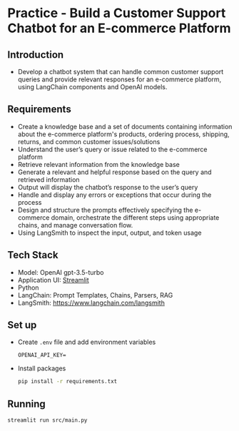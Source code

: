 # Practice - Build a Customer Support Chatbot for an E-commerce Platform

## Introduction

- Develop a chatbot system that can handle common customer support queries and provide relevant responses for an e-commerce platform, using LangChain components and OpenAI models.

## Requirements

- Create a knowledge base and a set of documents containing information about the e-commerce platform's products, ordering process, shipping, returns, and common customer issues/solutions
- Understand the user’s query or issue related to the e-commerce platform
- Retrieve relevant information from the knowledge base
- Generate a relevant and helpful response based on the query and retrieved information
- Output will display the chatbot’s response to the user’s query
- Handle and display any errors or exceptions that occur during the process
- Design and structure the prompts effectively specifying the e-commerce domain, orchestrate the different steps using appropriate chains, and manage conversation flow.
- Using LangSmith to inspect the input, output, and token usage

## Tech Stack

- Model: OpenAI gpt-3.5-turbo
- Application UI: [Streamlit](https://python.langchain.com/docs/integrations/providers/streamlit/)
- Python
- LangChain: Prompt Templates, Chains, Parsers, RAG
- LangSmith: <https://www.langchain.com/langsmith>

## Set up

- Create `.env` file and add environment variables

  ```
  OPENAI_API_KEY=
  ```

- Install packages

  ```bash
  pip install -r requirements.txt
  ```

## Running

  ```bash
  streamlit run src/main.py
  ```
